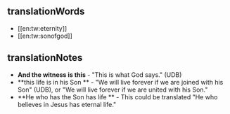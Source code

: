 ## translationWords

* [[en:tw:eternity]]
* [[en:tw:sonofgod]]

## translationNotes

* **And the witness is this** - "This is what God says."  (UDB)
* **this life is in his Son ** - "We will live forever if we are joined with his Son" (UDB), or "We will live forever if we are united with his Son."
* **He who has the Son has life ** - This could be translated "He who believes in Jesus has eternal life."
